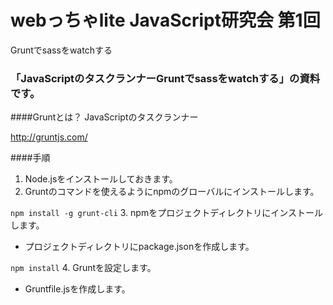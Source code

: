  webっちゃlite JavaScript研究会 第1回
===========

Gruntでsassをwatchする


### 「JavaScriptのタスクランナーGruntでsassをwatchする」の資料です。

####Gruntとは？
JavaScriptのタスクランナー

http://gruntjs.com/

####手順
1. Node.jsをインストールしておきます。
2. Gruntのコマンドを使えるようにnpmのグローバルにインストールします。

`npm install -g grunt-cli`
3. npmをプロジェクトディレクトリにインストールします。
* プロジェクトディレクトリにpackage.jsonを作成します。

`npm install`
4. Gruntを設定します。
* Gruntfile.jsを作成します。
